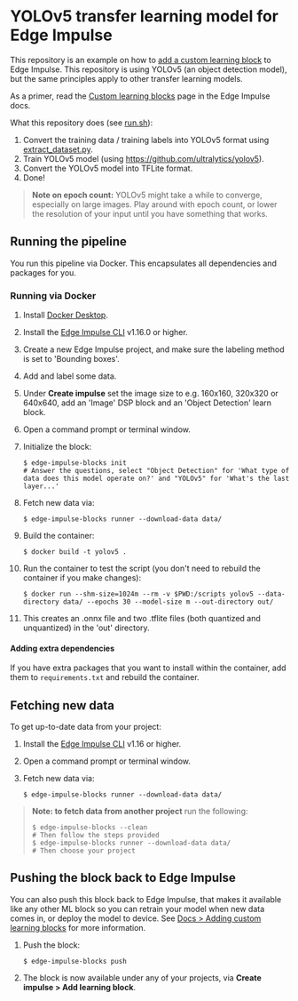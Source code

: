 # YOLOv5 transfer learning model for Edge Impulse

This repository is an example on how to [add a custom learning block](https://docs.edgeimpulse.com/docs/edge-impulse-studio/learning-blocks/adding-custom-learning-blocks) to Edge Impulse. This repository is using YOLOv5 (an object detection model), but the same principles apply to other transfer learning models.

As a primer, read the [Custom learning blocks](https://docs.edgeimpulse.com/docs/edge-impulse-studio/learning-blocks/adding-custom-learning-blocks) page in the Edge Impulse docs.

What this repository does (see [run.sh](run.sh)):

1. Convert the training data / training labels into YOLOv5 format using [extract_dataset.py](extract_dataset.py).
1. Train YOLOv5 model (using https://github.com/ultralytics/yolov5).
1. Convert the YOLOv5 model into TFLite format.
1. Done!

> **Note on epoch count:** YOLOv5 might take a while to converge, especially on large images. Play around with epoch count, or lower the resolution of your input until you have something that works.

## Running the pipeline

You run this pipeline via Docker. This encapsulates all dependencies and packages for you.

### Running via Docker

1. Install [Docker Desktop](https://www.docker.com/products/docker-desktop/).
2. Install the [Edge Impulse CLI](https://docs.edgeimpulse.com/docs/edge-impulse-cli/cli-installation) v1.16.0 or higher.
3. Create a new Edge Impulse project, and make sure the labeling method is set to 'Bounding boxes'.
4. Add and label some data.
5. Under **Create impulse** set the image size to e.g. 160x160, 320x320 or 640x640, add an 'Image' DSP block and an 'Object Detection' learn block.
6. Open a command prompt or terminal window.
7. Initialize the block:

    ```
    $ edge-impulse-blocks init
    # Answer the questions, select "Object Detection" for 'What type of data does this model operate on?' and "YOLOv5" for 'What's the last layer...'
    ```

8. Fetch new data via:

    ```
    $ edge-impulse-blocks runner --download-data data/
    ```

9. Build the container:

    ```
    $ docker build -t yolov5 .
    ```

10. Run the container to test the script (you don't need to rebuild the container if you make changes):

    ```
    $ docker run --shm-size=1024m --rm -v $PWD:/scripts yolov5 --data-directory data/ --epochs 30 --model-size m --out-directory out/
    ```

11. This creates an .onnx file and two .tflite files (both quantized and unquantized) in the 'out' directory.

#### Adding extra dependencies

If you have extra packages that you want to install within the container, add them to `requirements.txt` and rebuild the container.

## Fetching new data

To get up-to-date data from your project:

1. Install the [Edge Impulse CLI](https://docs.edgeimpulse.com/docs/edge-impulse-cli/cli-installation) v1.16 or higher.
2. Open a command prompt or terminal window.
3. Fetch new data via:

    ```
    $ edge-impulse-blocks runner --download-data data/
    ```

> **Note: to fetch data from another project** run the following:
> ```
> $ edge-impulse-blocks --clean
> # Then follow the steps provided
> $ edge-impulse-blocks runner --download-data data/
> # Then choose your project
> ```

## Pushing the block back to Edge Impulse

You can also push this block back to Edge Impulse, that makes it available like any other ML block so you can retrain your model when new data comes in, or deploy the model to device. See [Docs > Adding custom learning blocks](https://docs.edgeimpulse.com/docs/edge-impulse-studio/organizations/adding-custom-transfer-learning-models) for more information.

1. Push the block:

    ```
    $ edge-impulse-blocks push
    ```

2. The block is now available under any of your projects, via  **Create impulse > Add learning block**.
